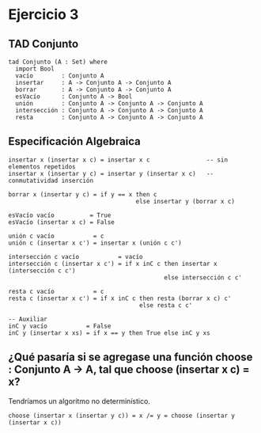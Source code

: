 # Ejercicio 3

## TAD Conjunto

``` 
tad Conjunto (A : Set) where
  import Bool
  vacío        : Conjunto A
  insertar     : A -> Conjunto A -> Conjunto A
  borrar       : A -> Conjunto A -> Conjunto A
  esVacío      : Conjunto A -> Bool
  unión        : Conjunto A -> Conjunto A -> Conjunto A
  intersección : Conjunto A -> Conjunto A -> Conjunto A
  resta        : Conjunto A -> Conjunto A -> Conjunto A
```

## Especificación Algebraica

```
insertar x (insertar x c) = insertar x c                -- sin elementos repetidos
insertar x (insertar y c) = insertar y (insertar x c)   -- conmutatividad inserción

borrar x (insertar y c) = if y == x then c 
                                    else insertar y (borrar x c)

esVacío vacío          = True                                  
esVacío (insertar x c) = False

unión c vacío           = c
unión c (insertar x c') = insertar x (unión c c')

intersección c vacío           = vacío
intersección c (insertar x c') = if x inC c then insertar x (intersección c c') 
                                            else intersección c c'

resta c vacío           = c
resta c (insertar x c') = if x inC c then resta (borrar x c) c'
                                     else resta c c'

-- Auxiliar
inC y vacío           = False
inC y (insertar x xs) = if x == y then True else inC y xs
```

## ¿Qué pasaría si se agregase una función choose : Conjunto A → A, tal que choose (insertar x c) = x?

Tendríamos un algoritmo no determinístico.

```
choose (insertar x (insertar y c)) = x /= y = choose (insertar y (insertar x c))
```